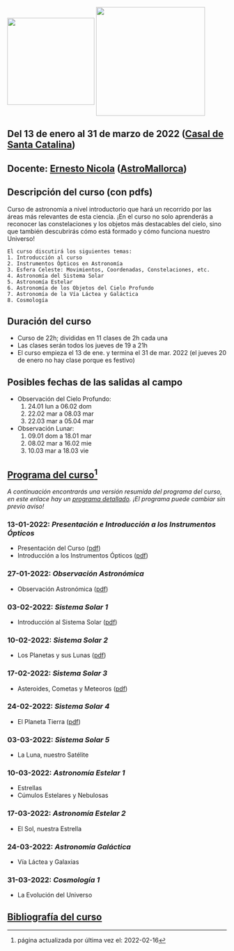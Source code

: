 [<img src="https://e-nicola.github.io/Astro-Curso-2022a/IMG/casal_santa_catalina.png" width=200 align=center>](https://casalsdebarri.cat/casals/cb-santa-catalina/)
[<img src="https://e-nicola.github.io/Astro-Curso-2022a/IMG/logo-astromallorca4.png" width=250 align=center>](https://astromallorca.wordpress.com/)
## Del 13 de enero al 31 de marzo de 2022 ([Casal de Santa Catalina](https://casalsdebarri.cat/casals/cb-santa-catalina/))
## Docente: [Ernesto Nicola](https://e-nicola.github.io/Astro-Curso-2022a/bio.html) ([AstroMallorca](https://astromallorca.wordpress.com/))
## Descripción del curso (con pdfs)
Curso de astronomía a nivel introductorio que hará un recorrido por las áreas más relevantes de esta ciencia. ¡En el curso no solo aprenderás a reconocer las constelaciones y los objetos más destacables del cielo, sino que también descubrirás cómo está formado y cómo funciona nuestro Universo! 
```
El curso discutirá los siguientes temas:
1. Introducción al curso
2. Instrumentos Ópticos en Astronomía
3. Esfera Celeste: Movimientos, Coordenadas, Constelaciones, etc.
4. Astronomía del Sistema Solar
5. Astronomía Estelar
6. Astronomía de los Objetos del Cielo Profundo
7. Astronomía de la Vía Láctea y Galáctica
8. Cosmología
```
## Duración del curso
* Curso de 22h; divididas en 11 clases de 2h cada una
* Las clases serán todos los jueves de 19 a 21h
* El curso empieza el 13 de ene. y termina el 31 de mar. 2022 (el jueves 20 de enero no hay clase porque es festivo)

## Posibles fechas de las salidas al campo
* Observación del Cielo Profundo:
    1. 24.01 lun	a	06.02 dom
    2. 22.02 mar	a	08.03 mar
    3. 22.03 mar	a	05.04 mar
* Observación Lunar:
    1. 09.01 dom 	a	18.01 mar
    2. 08.02 mar 	a	16.02 mie
    3. 10.03 mar 	a	18.03 vie

## [Programa del curso](https://e-nicola.github.io/Astro-Curso-2022a/programa.html)[^1]
_A continuación encontrarás una versión resumida del programa del curso, en este enlace hay un [programa detallado](https://e-nicola.github.io/Astro-Curso-2022a/programa.html).
¡El programa puede cambiar sin previo aviso!_

### 13-01-2022: _Presentación e Introducción a los Instrumentos Ópticos_
* Presentación del Curso ([pdf](2022-01-13_Info_Curso_v1.pdf))
* Introducción a los Instrumentos Ópticos ([pdf](2022-01-13_Instrumentos_Oticos_v1.pdf))

### 27-01-2022: _Observación Astronómica_
* Observación Astronómica ([pdf](2022-01-27_Observación_Astronómica_v1.pdf))

### 03-02-2022: _Sistema Solar 1_
* Introducción al Sistema Solar ([pdf](2022-02-03_Sistema_Solar_Intro_v1.pdf))

### 10-02-2022: _Sistema Solar 2_
* Los Planetas y sus Lunas ([pdf](2022-02-10_Sistema_Solar_Planetas_v1.pdf))

### 17-02-2022: _Sistema Solar 3_
* Asteroides, Cometas y Meteoros ([pdf](2022-02-17_Asteroides_y_Cometas_v1.pdf))

### 24-02-2022: _Sistema Solar 4_
* El Planeta Tierra ([pdf](2022-02-24_Planeta_Tierra_v0.pdf))

### 03-03-2022: _Sistema Solar 5_
* La Luna, nuestro Satélite

### 10-03-2022: _Astronomía Estelar 1_
* Estrellas 
* Cúmulos Estelares y Nebulosas

### 17-03-2022: _Astronomía Estelar 2_
* El Sol, nuestra Estrella

### 24-03-2022: _Astronomía Galáctica_
* Vía Láctea y Galaxias

### 31-03-2022: _Cosmología 1_
* La Evolución del Universo

## [Bibliografía del curso](https://e-nicola.github.io/Astro-Curso-2022a/bibliografía.html)

[^1]: página actualizada por última vez el: 2022-02-16
